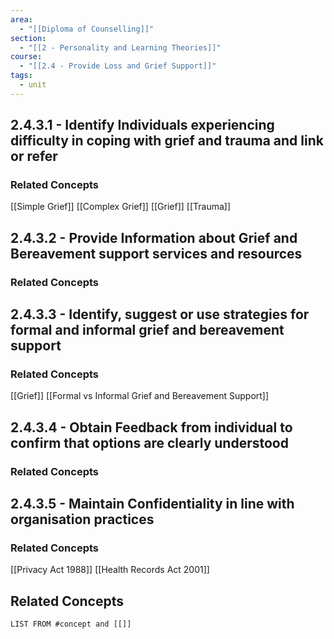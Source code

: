 ```yaml
---
area:
  - "[[Diploma of Counselling]]"
section:
  - "[[2 - Personality and Learning Theories]]"
course:
  - "[[2.4 - Provide Loss and Grief Support]]"
tags:
  - unit
---
```

## 2.4.3.1 - Identify Individuals experiencing difficulty in coping with grief and trauma and link or refer
### Related Concepts
[[Simple Grief]]
[[Complex Grief]]
[[Grief]]
[[Trauma]]
## 2.4.3.2 - Provide Information about Grief and Bereavement support services and resources
### Related Concepts

## 2.4.3.3 - Identify, suggest or use strategies for formal and informal grief and bereavement support
### Related Concepts
[[Grief]]
[[Formal vs Informal Grief and Bereavement Support]]
## 2.4.3.4 - Obtain Feedback from individual to confirm that options are clearly understood
### Related Concepts
## 2.4.3.5 - Maintain Confidentiality in line with organisation practices
### Related Concepts
[[Privacy Act 1988]]
[[Health Records Act 2001]]
## Related Concepts
```dataview
LIST FROM #concept and [[]]
```